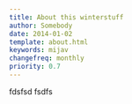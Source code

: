 ```yaml
---
title: About this winterstuff
author: Somebody
date: 2014-01-02
template: about.html
keywords: mijav
changefreq: monthly
priority: 0.7
---
```

 
fdsfsd
fsdfs